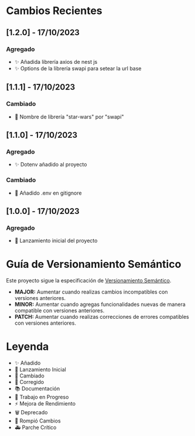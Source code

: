 # Cambios Recientes

## [1.2.0] - 17/10/2023

### Agregado

- ✨ Añadida librería axios de nest js
- ✨ Options de la librería swapi para setear la url base

## [1.1.1] - 17/10/2023

### Cambiado

- 🔄 Nombre de librería "star-wars" por "swapi"

## [1.1.0] - 17/10/2023

### Agregado

- ✨ Dotenv añadido al proyecto

### Cambiado

- 🔄 Añadido .env en gitignore

## [1.0.0] - 17/10/2023

### Agregado

- 🚀 Lanzamiento inicial del proyecto

# Guía de Versionamiento Semántico

Este proyecto sigue la especificación de [Versionamiento Semántico](https://semver.org/).

- **MAJOR:** Aumentar cuando realizas cambios incompatibles con versiones anteriores.
- **MINOR:** Aumentar cuando agregas funcionalidades nuevas de manera compatible con versiones anteriores.
- **PATCH:** Aumentar cuando realizas correcciones de errores compatibles con versiones anteriores.

# Leyenda

- ✨ Añadido
- 🚀 Lanzamiento Inicial
- 🔄 Cambiado
- 🐛 Corregido
- 📚 Documentación
- 🚧 Trabajo en Progreso
- ⚡ Mejora de Rendimiento
- 🗑️ Deprecado
- 🚨 Rompió Cambios
- 🚑 Parche Crítico

